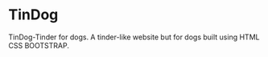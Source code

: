 # TinDog
TinDog-Tinder for dogs. A tinder-like website but for dogs built using HTML CSS BOOTSTRAP.
